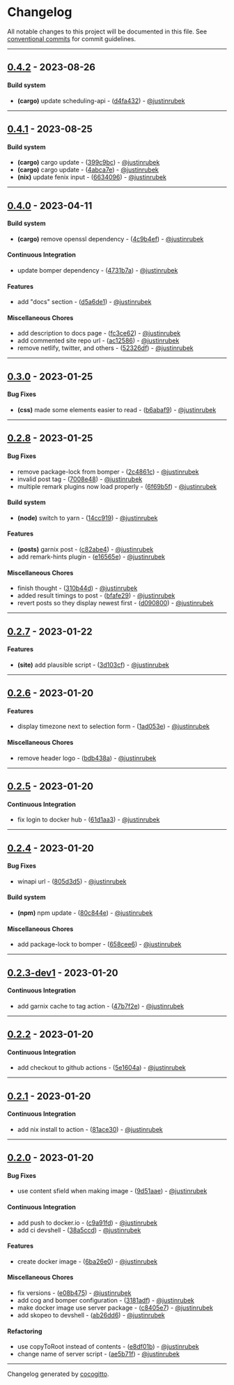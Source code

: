 # Changelog
All notable changes to this project will be documented in this file. See [conventional commits](https://www.conventionalcommits.org/) for commit guidelines.

- - -
## [0.4.2](https://github.com/justinrubek/rubek.dev/compare/0.4.1..0.4.2) - 2023-08-26
#### Build system
- **(cargo)** update scheduling-api - ([d4fa432](https://github.com/justinrubek/rubek.dev/commit/d4fa432990275e28814243fc7de6d4ffbbe2d94a)) - [@justinrubek](https://github.com/justinrubek)

- - -

## [0.4.1](https://github.com/justinrubek/rubek.dev/compare/0.4.0..0.4.1) - 2023-08-25
#### Build system
- **(cargo)** cargo update - ([399c9bc](https://github.com/justinrubek/rubek.dev/commit/399c9bc7b5262911431d87e0f796883018c654fd)) - [@justinrubek](https://github.com/justinrubek)
- **(cargo)** cargo update - ([4abca7e](https://github.com/justinrubek/rubek.dev/commit/4abca7e74efdf7fe88998535dccaa21229c4d1b7)) - [@justinrubek](https://github.com/justinrubek)
- **(nix)** update fenix input - ([6634096](https://github.com/justinrubek/rubek.dev/commit/663409668864e876ec771c8d8d1c8fd019832e3f)) - [@justinrubek](https://github.com/justinrubek)

- - -

## [0.4.0](https://github.com/justinrubek/rubek.dev/compare/0.3.0..0.4.0) - 2023-04-11
#### Build system
- **(cargo)** remove openssl dependency - ([4c9b4ef](https://github.com/justinrubek/rubek.dev/commit/4c9b4efffd4593d07ceede5dbbfe7d1f519fa8c3)) - [@justinrubek](https://github.com/justinrubek)
#### Continuous Integration
- update bomper dependency - ([4731b7a](https://github.com/justinrubek/rubek.dev/commit/4731b7a7c50ed6550f3d74732109ff306d69b83f)) - [@justinrubek](https://github.com/justinrubek)
#### Features
- add "docs" section - ([d5a6de1](https://github.com/justinrubek/rubek.dev/commit/d5a6de164a62708093eba6c2655659ffc40c8222)) - [@justinrubek](https://github.com/justinrubek)
#### Miscellaneous Chores
- add description to docs page - ([fc3ce62](https://github.com/justinrubek/rubek.dev/commit/fc3ce62b2b289ff9a5f84a028e8122a9eb7331cf)) - [@justinrubek](https://github.com/justinrubek)
- add commented site repo url - ([ac12586](https://github.com/justinrubek/rubek.dev/commit/ac1258673a0da20c377ebf89904bd5176ed18e19)) - [@justinrubek](https://github.com/justinrubek)
- remove netlify, twitter, and others - ([52326df](https://github.com/justinrubek/rubek.dev/commit/52326df6e85c8e42c6a658b460e878b5954196f4)) - [@justinrubek](https://github.com/justinrubek)

- - -

## [0.3.0](https://github.com/justinrubek/rubek.dev/compare/0.2.8..0.3.0) - 2023-01-25
#### Bug Fixes
- **(css)** made some elements easier to read - ([b6abaf9](https://github.com/justinrubek/rubek.dev/commit/b6abaf9166cd29c54004bb85a6280f365baf02b4)) - [@justinrubek](https://github.com/justinrubek)

- - -

## [0.2.8](https://github.com/justinrubek/rubek.dev/compare/0.2.7..0.2.8) - 2023-01-25
#### Bug Fixes
- remove package-lock from bomper - ([2c4861c](https://github.com/justinrubek/rubek.dev/commit/2c4861c5d408307223894bdcdea6444a7533098e)) - [@justinrubek](https://github.com/justinrubek)
- invalid post tag - ([7008e48](https://github.com/justinrubek/rubek.dev/commit/7008e48d52331e0cd4e5e9b965101563dfe772ee)) - [@justinrubek](https://github.com/justinrubek)
- multiple remark plugins now load properly - ([6f69b5f](https://github.com/justinrubek/rubek.dev/commit/6f69b5f15e74d1cd35963fd224c116d4fcda1b01)) - [@justinrubek](https://github.com/justinrubek)
#### Build system
- **(node)** switch to yarn - ([14cc919](https://github.com/justinrubek/rubek.dev/commit/14cc919d0694ece50311bc56197bb61fe7dc0d0b)) - [@justinrubek](https://github.com/justinrubek)
#### Features
- **(posts)** garnix post - ([c82abe4](https://github.com/justinrubek/rubek.dev/commit/c82abe47f74d037d20bbd7cee015e48b72a88200)) - [@justinrubek](https://github.com/justinrubek)
- add remark-hints plugin - ([e16565e](https://github.com/justinrubek/rubek.dev/commit/e16565e0dccf0017e90546313fd9cccd6037899d)) - [@justinrubek](https://github.com/justinrubek)
#### Miscellaneous Chores
- finish thought - ([310b44d](https://github.com/justinrubek/rubek.dev/commit/310b44d1a0350a6f30f586c66501d67f86a90175)) - [@justinrubek](https://github.com/justinrubek)
- added result timings to post - ([bfafe29](https://github.com/justinrubek/rubek.dev/commit/bfafe29e90b6dabf66340d307a018616a04518ca)) - [@justinrubek](https://github.com/justinrubek)
- revert posts so they display newest first - ([d090800](https://github.com/justinrubek/rubek.dev/commit/d090800e5170048c040240d12e5ac363598c52f9)) - [@justinrubek](https://github.com/justinrubek)

- - -

## [0.2.7](https://github.com/justinrubek/rubek.dev/compare/0.2.6..0.2.7) - 2023-01-22
#### Features
- **(site)** add plausible script - ([3d103cf](https://github.com/justinrubek/rubek.dev/commit/3d103cfb05ed439fed5dad1388ea7f3b7baab0aa)) - [@justinrubek](https://github.com/justinrubek)

- - -

## [0.2.6](https://github.com/justinrubek/rubek.dev/compare/0.2.5..0.2.6) - 2023-01-20
#### Features
- display timezone next to selection form - ([1ad053e](https://github.com/justinrubek/rubek.dev/commit/1ad053e92d586d5fae11cd39f380fa1efb933e08)) - [@justinrubek](https://github.com/justinrubek)
#### Miscellaneous Chores
- remove header logo - ([bdb438a](https://github.com/justinrubek/rubek.dev/commit/bdb438abd805a119a33ae88593f8b2474db96c10)) - [@justinrubek](https://github.com/justinrubek)

- - -

## [0.2.5](https://github.com/justinrubek/rubek.dev/compare/0.2.4..0.2.5) - 2023-01-20
#### Continuous Integration
- fix login to docker hub - ([61d1aa3](https://github.com/justinrubek/rubek.dev/commit/61d1aa37184d8c6be5fa48ea0adbc5982434ab96)) - [@justinrubek](https://github.com/justinrubek)

- - -

## [0.2.4](https://github.com/justinrubek/rubek.dev/compare/0.2.3-dev1..0.2.4) - 2023-01-20
#### Bug Fixes
- winapi url - ([805d3d5](https://github.com/justinrubek/rubek.dev/commit/805d3d55784c1268b1c78b07dbce55e395e4ede8)) - [@justinrubek](https://github.com/justinrubek)
#### Build system
- **(npm)** npm update - ([80c844e](https://github.com/justinrubek/rubek.dev/commit/80c844e482541940ab9d9b5d2ed302c9c08787de)) - [@justinrubek](https://github.com/justinrubek)
#### Miscellaneous Chores
- add package-lock to bomper - ([658cee6](https://github.com/justinrubek/rubek.dev/commit/658cee6f586236f50d27d93864c0129427d032a2)) - [@justinrubek](https://github.com/justinrubek)

- - -

## [0.2.3-dev1](https://github.com/justinrubek/rubek.dev/compare/0.2.2..0.2.3-dev1) - 2023-01-20
#### Continuous Integration
- add garnix cache to tag action - ([47b7f2e](https://github.com/justinrubek/rubek.dev/commit/47b7f2e98350cc56528dc57728d6584bbc85dfaa)) - [@justinrubek](https://github.com/justinrubek)

- - -

## [0.2.2](https://github.com/justinrubek/rubek.dev/compare/0.2.1..0.2.2) - 2023-01-20
#### Continuous Integration
- add checkout to github actions - ([5e1604a](https://github.com/justinrubek/rubek.dev/commit/5e1604a1461f6ef2f8b8610d6028b108fd685284)) - [@justinrubek](https://github.com/justinrubek)

- - -

## [0.2.1](https://github.com/justinrubek/rubek.dev/compare/0.2.0..0.2.1) - 2023-01-20
#### Continuous Integration
- add nix install to action - ([81ace30](https://github.com/justinrubek/rubek.dev/commit/81ace304da65b5cafa57cef82efd1eb17e458691)) - [@justinrubek](https://github.com/justinrubek)

- - -

## [0.2.0](https://github.com/justinrubek/rubek.dev/compare/0.1.5..0.2.0) - 2023-01-20
#### Bug Fixes
- use content sfield when making image - ([9d51aae](https://github.com/justinrubek/rubek.dev/commit/9d51aae864098fcbd4278605f614c69921bf3135)) - [@justinrubek](https://github.com/justinrubek)
#### Continuous Integration
- add push to docker.io - ([c9a91fd](https://github.com/justinrubek/rubek.dev/commit/c9a91fde9e74f1a9b670e589c0938a02144487fe)) - [@justinrubek](https://github.com/justinrubek)
- add ci devshell - ([38a5ccd](https://github.com/justinrubek/rubek.dev/commit/38a5ccd6e588e603ad343d241c3fafdc0045bc64)) - [@justinrubek](https://github.com/justinrubek)
#### Features
- create docker image - ([6ba26e0](https://github.com/justinrubek/rubek.dev/commit/6ba26e03f022c8195ec534c27828809070c2f0d7)) - [@justinrubek](https://github.com/justinrubek)
#### Miscellaneous Chores
- fix versions - ([e08b475](https://github.com/justinrubek/rubek.dev/commit/e08b475f7f7963e00c2e60a80741af8fff5fcd33)) - [@justinrubek](https://github.com/justinrubek)
- add cog and bomper configuration - ([3181adf](https://github.com/justinrubek/rubek.dev/commit/3181adf35fe747fc6fa86863c1fd3993b2528da7)) - [@justinrubek](https://github.com/justinrubek)
- make docker image use server package - ([c8405e7](https://github.com/justinrubek/rubek.dev/commit/c8405e7ddd33a50c07a94521fecd17f36a8c6ba0)) - [@justinrubek](https://github.com/justinrubek)
- add skopeo to devshell - ([ab26dd6](https://github.com/justinrubek/rubek.dev/commit/ab26dd67def7bde90baaab207f8c7ddd065b6bf7)) - [@justinrubek](https://github.com/justinrubek)
#### Refactoring
- use copyToRoot instead of contents - ([e8df01b](https://github.com/justinrubek/rubek.dev/commit/e8df01b5c2729d5aa48ab587f02c24b33e7580a4)) - [@justinrubek](https://github.com/justinrubek)
- change name of server script - ([ae5b71f](https://github.com/justinrubek/rubek.dev/commit/ae5b71fa8ed84d4c313badcfeca79f1c03d836dd)) - [@justinrubek](https://github.com/justinrubek)

- - -

Changelog generated by [cocogitto](https://github.com/cocogitto/cocogitto).